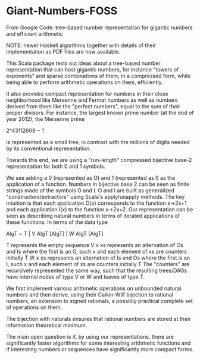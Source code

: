 Giant-Numbers-FOSS
==================

From Google Code: tree-based number representation for gigantic numbers and efficient arithmetic

NOTE: newer Haskell algorithms together with details of their implementation as PDF files are now available.

This Scala package tests out ideas about a tree-based number representation that can host gigantic numbers, for instance "towers of exponents" and sparse combinations of them, in a compressed form, while being able to perform arithmetic operations on them, efficiently.

It also provides compact representation for numbers in their close neighborhood like Mersenne and Fermat numbers as well as numbers derived from them like the "perfect numbers", equal to the sum of their proper divisors. For instance, the largest known prime number (at the end of year 2012), the Mersenne prime

2^43112609 − 1

is represented as a small tree, in contrast with the millions of digits needed by its conventional representation.

Towards this end, we are using a "run-length" compressed bijective base-2 representation for both 0 and 1 symbols.

We see adding a 0 (represented as O) and 1 (represented as I) as the application of a function. Numbers in bijective base 2 can be seen as finite strings made of the symbols O and I. O and I are built as generalized "constructors/extractors" using Scala's apply/unapply methods. The key intuition is that each application O(x) corresponds to the function x->2x+1 and each application I(x) to the function x->2x+2. Our representation can be seen as describing natural numbers in terms of iterated applications of these functions. In terms of the data type

AlgT = T | V AlgT \[AlgT\] | W AlgT \[AlgT\]

T represents the empty sequence
V x xs represents an alternation of Os and Is where the first is an O, such x and each element of xs are counters initially T
W x xs represents an alternation of Is and Os where the first is an I, such x and each element of xs are counters initially T
The "counters" are recursively represented the same way, such that the resulting trees/DAGs have internal nodes of type V or W and leaves of type T.

We first implement various arithmetic operations on unbounded natural numbers and then derive, using their Calkin-Wilf bijection to rational numbers, an extension to signed rationals, a possibly practical complete set of operations on them.

The bijection with naturals ensures that rational numbers are stored at their information theoretical minimum.

The main open question is if, by using our representations, there are significantly faster algorithms for some interesting arithmetic functions and if interesting numbers or sequences have significantly more compact forms.
